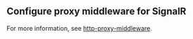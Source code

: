 ---
---
## Configure proxy middleware for SignalR

For more information, see  [http-proxy-middleware](https://github.com/chimurai/http-proxy-middleware).
